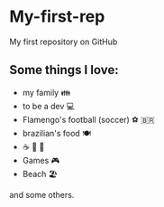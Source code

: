 # My-first-rep
My first repository on GitHub

## Some things I love:

- my family 👪
- to be a dev 💻
- Flamengo's football (soccer) ⚽ 🇧🇷
- brazilian's food 🍽️
- ☕ 🍕 🍔
- Games 🎮
- Beach 🏖️

and some others.
